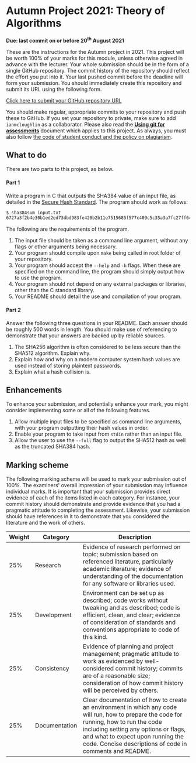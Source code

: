 # Autumn Project 2021: Theory of Algorithms

**Due: last commit on or before 20<sup>th</sup> August 2021**


These are the instructions for the Autumn project in 2021.
This project will be worth 100% of your marks for this module, unless otherwise agreed in advance with the lecturer.
Your whole submission should be in the form of a single GitHub repository.
The commit history of the repository should reflect the effort you put into it.
Your last pushed commit before the deadline will form your submission.
You should immediately create this repository and submit its URL using the following form.


[Click here to submit your GitHub repository URL](https://forms.office.com/r/whWTJsDuz7)



You should make regular, appropriate commits to your repository and push these to GitHub.
If you set your repository to private, make sure to add `ianmcloughlin` as a collaborator.
Please also read the **[Using git for assessments](https://github.com/ianmcloughlin/using-git-for-assessments/raw/master/using-git-for-assessments.pdf)** document which applies to this project.
As always, you must also follow [the code of student conduct and the policy on plagiarism](https://www.gmit.ie/general/quality-assurance-framework).


## What to do

There are two parts to this project, as below.

#### Part 1

Write a program in C that outputs the SHA384 value of an input file, as detailed in the [Secure Hash Standard](https://www.nist.gov/publications/secure-hash-standard).
The program should work as follows:

```bash
$ sha384sum input.txt
6727a3f2b4e30b1ed2ed73dbd983fe428b2b11e7515685f577c409c5c35a3a7fc27ff648ba2e0e8b1a3f31682f02a0bb  input.txt
```

The following are the requirements of the program.

1. The input file should be taken as a command line argument, without any flags or other arguments being necessary.
2. Your program should compile upon `make` being called in root folder of your repository.
3. Your program should accept the `--help` and `-h` flags. When these are specified on the command line, the program should simply output how to use the program.
4. Your program should not depend on any external packages or libraries, other than the C standard library.
5. Your README should detail the use and compilation of your program.

#### Part 2

Answer the following three questions in your README.
Each answer should be roughly 500 words in length.
You should make use of referencing to demonstrate that your answers are backed up by reliable sources.

1. The SHA256 algorithm is often considered to be less secure than the SHA512 algorithm. Explain why.
2. Explain how and why on a modern computer system hash values are used instead of storing plaintext passwords.
3. Explain what a hash collision is.


## Enhancements

To enhance your submission, and potentially enhance your mark, you might consider implementing some or all of the following features.

1. Allow multiple input files to be specified as command line arguments, with your program outputting their hash values in order.
2. Enable your program to take input from `stdin` rather than an input file.
3. Allow the user to use the `--full` flag to output the SHA512 hash as well as the truncated SHA384 hash.


## Marking scheme

The following marking scheme will be used to mark your submission out of 100%.
The examiners' overall impression of your submission may influence individual marks.
It is important that your submission provides direct evidence of each of the items listed in each category.
For instance, your commit history should demonstrate and provide evidence that you had a pragmatic attitude to completing the assessment.
Likewise, your submission should have references in it to demonstrate that you considered the literature and the work of others.
  

| Weight | Category | Description |
|---|---|---|
|25% | Research | Evidence of research performed on topic; submission based on referenced literature, particularly academic literature; evidence of understanding of the documentation for any software or libraries used. |
|25% | Development | Environment can be set up as described; code works without tweaking and as described; code is efficient, clean, and clear; evidence of consideration of standards and conventions appropriate to code of this kind. |
|25% | Consistency | Evidence of planning and project management; pragmatic attitude to work as evidenced by well-considered commit history; commits are of a reasonable size; consideration of how commit history will be perceived by others. |
|25% | Documentation | Clear documentation of how to create an environment in which any code will run, how to prepare the code for running, how to run the code including setting any options or flags, and what to expect upon running the code. Concise descriptions of code in comments and README. |